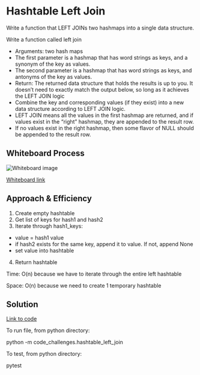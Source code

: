 # Hashtable Left Join

Write a function that LEFT JOINs two hashmaps into a single data structure.

Write a function called left join
- Arguments: two hash maps
- The first parameter is a hashmap that has word strings as keys, and a synonym of the key as values.
- The second parameter is a hashmap that has word strings as keys, and antonyms of the key as values.
- Return: The returned data structure that holds the results is up to you. It doesn’t need to exactly match the output below, so long as it achieves the LEFT JOIN logic
- Combine the key and corresponding values (if they exist) into a new data structure according to LEFT JOIN logic.
- LEFT JOIN means all the values in the first hashmap are returned, and if values exist in the “right” hashmap, they are appended to the result row.
- If no values exist in the right hashmap, then some flavor of NULL should be appended to the result row.

## Whiteboard Process
![Whiteboard image](whiteboard_33.png)

[Whiteboard link](https://www.figma.com/file/2ApMk8Jcrcx0Hl3rGGJ7pe/Code-Challenge-33?type=whiteboard&node-id=1%3A204&t=YwjokZr0bX2nPEvG-1)

## Approach & Efficiency

1. Create empty hashtable
2. Get list of keys for hash1 and hash2
3. Iterate through hash1_keys:
- value = hash1 value
- if hash2 exists for the same key, append it to value.  If not, append None
- set value into hashtable
4. Return hashtable

Time: O(n) because we have to iterate through the entire left hashtable

Space: O(n) because we need to create 1 temporary hashtable


## Solution

[Link to code](https://github.com/mikeshen7/data-structures-and-algorithms/blob/main/python/code_challenges/hashtable_left_join.py)

To run file, from python directory:

python -m code_challenges.hashtable_left_join

To test, from python directory:

pytest


